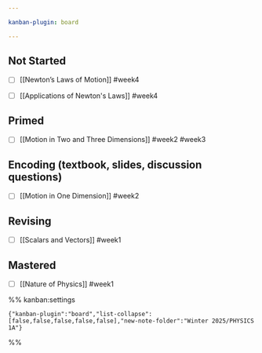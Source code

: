 ```yaml
---

kanban-plugin: board

---
```


## Not Started

- [ ] [[Newton’s Laws of Motion]] #week4
- [ ] [[Applications of Newton's Laws]] #week4


## Primed

- [ ] [[Motion in Two and Three Dimensions]] #week2 #week3


## Encoding (textbook, slides, discussion questions)

- [ ] [[Motion in One Dimension]] #week2


## Revising

- [ ] [[Scalars and Vectors]] #week1


## Mastered

- [ ] [[Nature of Physics]] #week1




%% kanban:settings
```
{"kanban-plugin":"board","list-collapse":[false,false,false,false,false],"new-note-folder":"Winter 2025/PHYSICS 1A"}
```
%%